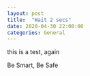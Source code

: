 ```yaml
---
layout: post
title:  "Wait 2 secs"
date: 2020-04-30 22:00:00
categories: General
--- 
```

this is a test, again

Be Smart, Be Safe  
